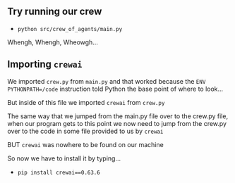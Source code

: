## Try running our crew

- `python src/crew_of_agents/main.py`

Whengh, Whengh, Wheowgh...

## Importing `crewai`

We imported `crew.py` from `main.py` and that worked because the `ENV PYTHONPATH=/code` instruction told Python the base point of where to look...

But inside of this file we imported `crewai` from `crew.py`

The same way that we jumped from the main.py file over to the crew.py file, when our program gets to this point we now need to jump from the crew.py over to the code in some file provided to us by `crewai`

BUT `crewai` was nowhere to be found on our machine

So now we have to install it by typing...

- `pip install crewai==0.63.6`